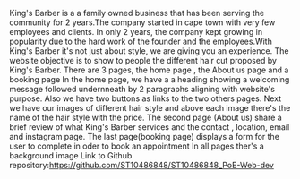 King's Barber is a  a family owned business that has been serving the community for 2 years.The company started in cape town with very few employees and clients.
In only 2 years, the company kept growing in popularity due to the hard work of the founder and the employees.With King's Barber it's not just about style, we are giving you an experience.
The website objective is to show to people the different hair cut proposed by King's Barber. There are 3 pages, the home page , the About us page and a booking page
In the home page, we have a a heading showing   a welcoming message followed undernneath by 2 paragraphs aligning with website's purpose. Also we have two buttons as links to the two others pages.
Next we have our images of different hair style and above each image there's the name of the hair style with the price.
The second page (About us) share a brief review of what King's Barber services and the contact , location, email and instagram page. 
The last page(booking page) displays a form for the user to complete in oder to book an appointment 
In all pages ther's a background image
Link to Github repository:https://github.com/ST10486848/ST10486848_PoE-Web-dev
